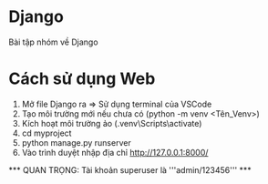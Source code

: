 # Django
 Bài tập nhóm về Django


# Cách sử dụng Web
1. Mở file Django ra => Sử dụng terminal của VSCode
2. Tạo môi trường mới nếu chưa có (python -m venv <Tên_Venv>)
3. Kích hoạt môi trường ảo (\.venv\Scripts\activate)
4. cd myproject
5. python manage.py runserver
6. Vào trình duyệt nhập địa chỉ http://127.0.0.1:8000/

*** QUAN TRỌNG: Tài khoản superuser là '''admin/123456''' ***